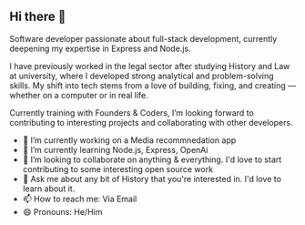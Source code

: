 ## Hi there 👋


Software developer passionate about full-stack development, currently deepening my expertise in Express and Node.js. 

I have previously worked in the legal sector after studying History and Law at university, where I developed strong analytical and problem-solving skills. My shift into tech stems from a love of building, fixing, and creating — whether on a computer or in real life. 

Currently training with Founders & Coders, I’m looking forward to contributing to interesting projects and collaborating with other developers. 

- 🔭 I’m currently working on a Media recommnedation app
- 🌱 I’m currently learning Node.js, Express, OpenAi
- 👯 I’m looking to collaborate on anything & everything. I'd love to start contributing to some interesting open source work
- 💬 Ask me about any bit of History that you're interested in. I'd love to learn about it.
- 📫 How to reach me: Via Email
- 😄 Pronouns: He/Him

